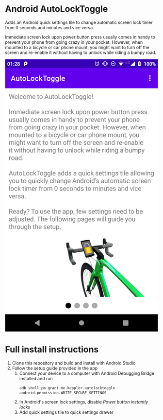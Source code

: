 # Android AutoLockToggle
Adds an Android quick settings tile to change automatic screen lock timer from 0 seconds and minutes and vice versa.

Immediate screen lock upon power button press usually comes in handy to prevent your phone from going crazy in your pocket. However, when mounted to a bicycle or car phone mount, you might want to turn off the screen and re-enable it without having to unlock while riding a bumpy road.

![Screenshot](screenshot.png "App Screenshot")

# Full install instructions
1. Clone this repository and build and install with Android Studio
1. Follow the setup guide provided in the app
    1. Connect your device to a computer with Android Debugging Bridge installed and run
        ```
        adb shell pm grant me.keppler.autolocktoggle android.permission.WRITE_SECURE_SETTINGS
        ```
    1. In Android's screen lock settings, disable *Power button instantly locks*
    1. Add quick settings tile to quick settings drawer